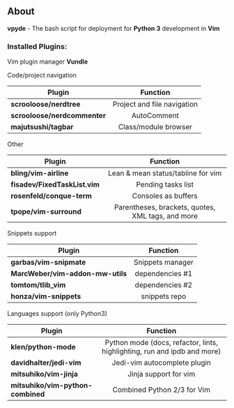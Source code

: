## About

**vpyde** - The bash script for deployment for **Python 3** development in **Vim**
</br>

### Installed Plugins:


Vim plugin manager
**Vundle**

Code/project navigation

| Plugin        | Function          | 
| ------------- |:-------------:| 
| **scrooloose/nerdtree**	       | Project and file navigation | 
| **scrooloose/nerdcommenter**     | AutoComment     | 
| **majutsushi/tagbar** | Class/module browser      |  

Other

| Plugin        | Function          | 
| ------------- |:-------------:| 
| **bling/vim-airline**	       | Lean & mean status/tabline for vim | 
| **fisadev/FixedTaskList.vim**     |  Pending tasks list     | 
| **rosenfeld/conque-term**  | Consoles as buffers      |  
|**tpope/vim-surround**  | Parentheses, brackets, quotes, XML tags, and more      |  

Snippets support

| Plugin        | Function          | 
| ------------- |:-------------:| 
| **garbas/vim-snipmate**	       | Snippets manager | 
| **MarcWeber/vim-addon-mw-utils**     |  dependencies #1    | 
| **tomtom/tlib_vim**  | dependencies #2      |  
|**honza/vim-snippets**  | snippets repo      |  


Languages support (only Python3)

| Plugin        | Function          | 
| ------------- |:-------------:| 
| **klen/python-mode**	       | Python mode (docs, refactor, lints, highlighting, run and ipdb and more)| 
| **davidhalter/jedi-vim**     |  Jedi-vim autocomplete plugin    | 
| **mitsuhiko/vim-jinja**  | Jinja support for vim     |  
|**mitsuhiko/vim-python-combined**  | Combined Python 2/3 for Vim      |  
